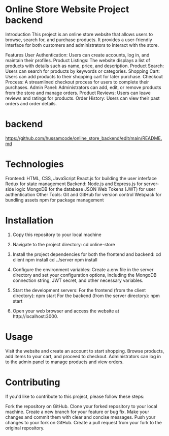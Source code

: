 
# Online Store Website Project backend

Introduction This project is an online store website that allows users to browse, search for, and purchase products. It provides a user-friendly interface for both customers and administrators to interact with the store.

Features User Authentication: Users can create accounts, log in, and maintain their profiles.
Product Listings: The website displays a list of products with details such as name, price, and description. 
Product Search: Users can search for products by keywords or categories. 
Shopping Cart: Users can add products to their shopping cart for later purchase. Checkout Process: A streamlined checkout process for users to complete their purchases.
Admin Panel: Administrators can add, edit, or remove products from the store and manage orders.
Product Reviews: Users can leave reviews and ratings for products. Order History: Users can view their past orders and order details. 
# backend
https://github.com/hussamcode/online_store_backend/edit/main/README.md

# Technologies 
Frontend: 
HTML, CSS, JavaScript 
React.js for building the user interface 
Redux for state management 
Backend: 
Node.js and Express.js for server-side logic 
MongoDB for the database 
JSON Web Tokens (JWT) for user authentication Other 
Tools: 
Git and GitHub for version control 
Webpack for bundling assets 
npm for package management


# Installation 
1. Copy this repository to your local machine
2. Navigate to the project directory:
 cd online-store
3. Install the project dependencies for both the frontend and backend:
cd client
npm install
cd ../server
npm install
4. Configure the environment variables:
Create a.env file in the server directory and set your configuration options,
including the MongoDB connection string, JWT secret, and other necessary variables.
5. Start the development servers:
For the frontend (from the client directory):
npm start
For the backend (from the server directory):
npm start

6. Open your web browser and access the website at http://localhost:3000.
# Usage
Visit the website and create an account to start shopping.
Browse products, add items to your cart, and proceed to checkout.
Administrators can log in to the admin panel to manage products and view orders.

# Contributing
If you'd like to contribute to this project, please follow these steps:

Fork the repository on GitHub.
Clone your forked repository to your local machine.
Create a new branch for your feature or bug fix.
Make your changes and commit them with clear and concise messages.
Push your changes to your fork on GitHub.
Create a pull request from your fork to the original repository.
